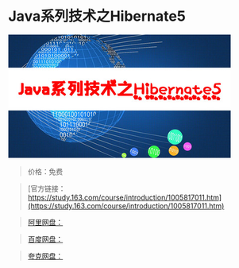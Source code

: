 # Java系列技术之Hibernate5

![img](../../../assets/study163/free/0115a519-181c-49f6-9885-6483a5dcf74e.jpg)

> 价格：免费

> [官方链接：https://study.163.com/course/introduction/1005817011.htm](https://study.163.com/course/introduction/1005817011.htm)

> [阿里网盘：]()

> [百度网盘：]()

> [夸克网盘：]()
